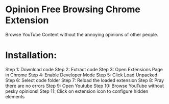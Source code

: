 # Opinion Free Browsing Chrome Extension

Browse YouTube Content without the annoying opinions of other people.

# Installation:
Step 1: Download code
Step 2: Extract code
Step 3: Open Extensions Page in Chrome
Step 4: Enable Developer Mode
Step 5: Click Load Unpacked
Step 6: Select code folder
Step 7: Reload the loaded extension
Step 8: Pray there are no errors
Step 9: Open Youtube
Step 10: Browse YouTube without pesky opinions!
Step 11: Click on extension icon to configure hidden elements
